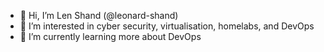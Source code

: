 - 👋 Hi, I’m Len Shand (@leonard-shand)
- 👀 I’m interested in cyber security, virtualisation, homelabs, and DevOps
- 🌱 I’m currently learning more about DevOps


<!---
leonard-shand/leonard-shand is a ✨ special ✨ repository because its `README.md` (this file) appears on your GitHub profile.
You can click the Preview link to take a look at your changes.
--->
